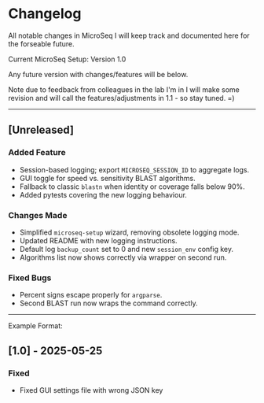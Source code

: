 # Changelog 

All notable changes in MicroSeq I will keep track and documented here for the forseable future.

Current MicroSeq Setup: Version 1.0 

Any future version with changes/features will be below. 

Note due to feedback from colleagues in the lab I'm in I will make some revision and will call the features/adjustments in 1.1 - so stay tuned. =) 

----------------------------------------------------------

## [Unreleased] 



### Added Feature 

- Session-based logging; export `MICROSEQ_SESSION_ID` to aggregate logs.
- GUI toggle for speed vs. sensitivity BLAST algorithms.
- Fallback to classic `blastn` when identity or coverage falls below 90%.
- Added pytests covering the new logging behaviour.

### Changes Made 
- Simplified `microseq-setup` wizard, removing obsolete logging mode.
- Updated README with new logging instructions.
- Default log `backup_count` set to 0 and new `session_env` config key.
- Algorithms list now shows correctly via wrapper on second run.


### Fixed Bugs 
- Percent signs escape properly for `argparse`.
- Second BLAST run now wraps the command correctly.


---

Example Format:
## [1.0] - 2025-05-25
### Fixed 
- Fixed GUI settings file with wrong JSON key 


